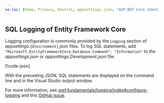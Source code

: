```yaml
---
no-loc: [Home, Privacy, Kestrel, appsettings.json, "ASP.NET Core Identity", cookie, Cookie, Blazor, "Blazor Server", "Blazor WebAssembly", "Identity", "Let's Encrypt", Razor, SignalR]
---
```


## SQL Logging of Entity Framework Core

Logging configuration is commonly provided by the `Logging` section of *appsettings*.`{Environment}`*.json* files. To log SQL statements, add `"Microsoft.EntityFrameworkCore.Database.Command": "Information"` to the *appsettings.json* or *appsettings.Development.json* file:

[!code-json[](~/includes/sql-log/appsettings.json?highlight=10)]

With the preceding JSON, SQL statements are displayed on the command line and in the Visual Studio output window.

For more information, see <xref:fundamentals/logging/index#configure-logging> and this [GitHub issue](https://github.com/dotnet/aspnetcore/issues/32977).
